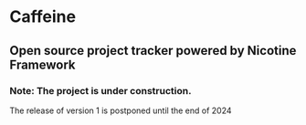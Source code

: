# Caffeine

## Open source project tracker powered by Nicotine Framework

### Note: The project is under construction. 

The release of version 1 is postponed until the end of 2024

